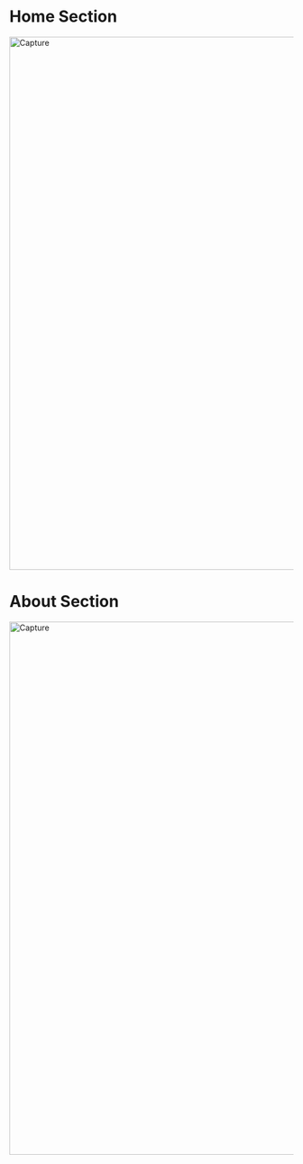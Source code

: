 <h1 text-align="center">Home Section</h1>
<img width="946" alt="Capture" src="https://github.com/deepak01112002/TeamProject/assets/162978967/03231727-c383-4681-b6c5-d9f8c3f740d9">
<h1 text-align="center">About Section</h1>
<img width="946" alt="Capture" src="https://github.com/deepak01112002/TeamProject/assets/162978967/03231727-c383-4681-b6c5-d9f8c3f740d9">
